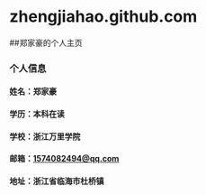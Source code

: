 # zhengjiahao.github.com
##郑家豪的个人主页
### 个人信息
#### 姓名：郑家豪
#### 学历：本科在读
#### 学校：浙江万里学院
#### 邮箱：1574082494@qq.com
#### 地址：浙江省临海市杜桥镇


